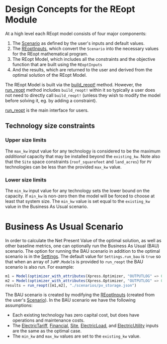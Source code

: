 # Design Concepts for the REopt Module
At a high level each REopt model consists of four major components:
1. The [Scenario](@ref) as defined by the user's inputs and default values.
2. The [REoptInputs](@ref), which convert the `Scenario` into the necessary values for the REopt mathematical program.
3. The REopt Model, which includes all the constraints and the objective function that are built using the `REoptInputs`
4. And the results, which are returned to the user and derived from the optimal solution of the REopt Model.

The REopt Model is built via the [build_reopt!](@ref) method. However, the [run_reopt](@ref) method includes `build_reopt!` within it so typically a user does not need to directly call `build_reopt!` (unless they wish to modify the model before solving it, eg. by adding a constraint).

[run_reopt](@ref) is the main interface for users.

## Technology size constraints

### Upper size limits
The `max_kw` input value for any technology is considered to be the maximum _additional_ capacity that may be installed beyond the `existing_kw`. Note also that the `Site` space constraints (`roof_squarefeet` and `land_acres`) for `PV` technologies can be less than the provided `max_kw` value.

### Lower size limits
The `min_kw` input value for any technology sets the lower bound on the capacity. If `min_kw` is non-zero then the model will be forced to choose at least that system size. The `min_kw` value is set equal to the `existing_kw` value in the Business As Usual scenario.

# Business As Usual Scenario
In order to calculate the Net Present Value of the optimal solution, as well as other baseline metrics, one can optionally run the Business As Usual (BAU) scenario. The option for running the BAU scenario in addition to the optimal scenario is in the [Settings](@ref). The default value for `Settings.run_bau` is `true` so that when an array of `JuMP.Model`s is provided to `run_reopt` the BAU scenario is also run. For example:
```julia
m1 = Model(optimizer_with_attributes(Xpress.Optimizer, "OUTPUTLOG" => 0))
m2 = Model(optimizer_with_attributes(Xpress.Optimizer, "OUTPUTLOG" => 0))
results = run_reopt([m1,m2], "./scenarios/pv_storage.json")
```

The BAU scenario is created by modifying the [REoptInputs](@ref) (created from the user's [Scenario](@ref)). In the BAU scenario we have the following assumptions:
- Each existing technology has zero capital cost, but does have operations and maintenance costs.
- The [ElectricTariff](@ref), [Financial](@ref), [Site](@ref), [ElectricLoad](@ref), and [ElectricUtility](@ref) inputs are the same as the optimal case.
- The `min_kw` and `max_kw` values are set to the `existing_kw` value.